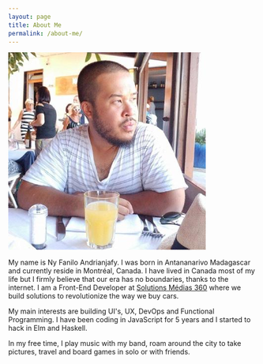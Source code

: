 ```yaml
---
layout: page
title: About Me
permalink: /about-me/
---
```


<img class="about-me__profile-pic" src="/assets/about-me/profile-picture1.jpeg" />

My name is Ny Fanilo Andrianjafy. I was born in Antananarivo Madagascar and currently reside in Montréal, Canada. I have lived in Canada most of my life but I firmly believe that our era has no boundaries, thanks to the internet. I am a Front-End Developer at [Solutions Médias 360](https://www.360.agency/en/compagnies/sm360-ca360/) where we build solutions to revolutionize the way we buy cars.

My main interests are building UI's, UX, DevOps and Functional Programming. I have been coding in JavaScript for 5 years and I started to hack in Elm and Haskell. 

In my free time, I play music with my band, roam around the city to take pictures, travel and board games in solo or with friends.